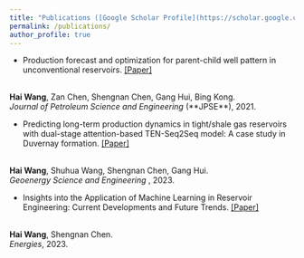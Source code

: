 ```yaml
---
title: "Publications ([Google Scholar Profile](https://scholar.google.com/citations?hl=en&user=XdCkBkcAAAAJ&view_op=list_works&gmla=AP6z3OZix_AZJT-nx9Q1k-HhdX3QXHxJceCD3-BYwOAaAjHbIw0EAUCiWLcKx9S0yFY7pxwbuDuqu099LnAhKAY_5K2GDiExZ5Co2w))"
permalink: /publications/
author_profile: true
---
```


* Production forecast and optimization for parent-child well pattern in unconventional reservoirs. 
[[Paper]](https://doi.org/10.1016/j.petrol.2021.108899)
<br>
<b>Hai Wang</b>, Zan Chen, Shengnan Chen, Gang Hui, Bing Kong. <br>
<i>Journal of Petroleum Science and Engineering</i> (**JPSE**), 2021. 

* Predicting long-term production dynamics in tight/shale gas reservoirs with dual-stage attention-based TEN-Seq2Seq model: A case study in Duvernay formation.
[[Paper]](https://doi.org/10.1016/j.geoen.2023.211495)
<br>
<b>Hai Wang</b>, Shuhua Wang, Shengnan Chen, Gang Hui. <br>
<i>Geoenergy Science and Engineering </i>, 2023.


* Insights into the Application of Machine Learning in Reservoir Engineering: Current Developments and Future Trends.
[[Paper]](https://doi.org/10.3390/en16031392)
<br>
<b>Hai Wang</b>, Shengnan Chen. <br>
<i>Energies</i>, 2023.
